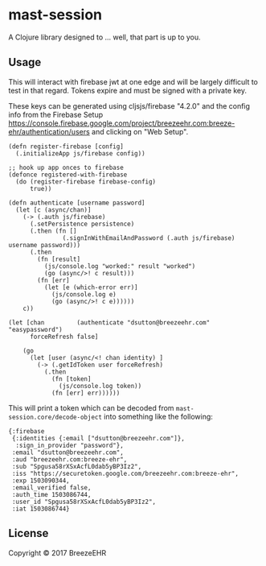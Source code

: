 # mast-session

A Clojure library designed to ... well, that part is up to you.

## Usage

This will interact with firebase jwt at one edge and will be largely difficult to test in that regard. Tokens expire and must be signed with a private key.

These keys can be generated using cljsjs/firebase "4.2.0" and the config info from the Firebase Setup https://console.firebase.google.com/project/breezeehr.com:breeze-ehr/authentication/users  and clicking on "Web Setup".


    (defn register-firebase [config]
      (.initializeApp js/firebase config))

    ;; hook up app onces to firebase
    (defonce registered-with-firebase
      (do (register-firebase firebase-config)
          true))

    (defn authenticate [username password]
      (let [c (async/chan)]
        (-> (.auth js/firebase)
          (.setPersistence persistence)
          (.then (fn []
                   (.signInWithEmailAndPassword (.auth js/firebase)  username password)))
          (.then
            (fn [result]
              (js/console.log "worked:" result "worked")
              (go (async/>! c result)))
            (fn [err]
              (let [e (which-error err)]
                (js/console.log e)
                (go (async/>! c e))))))
        c))

    (let [chan         (authenticate "dsutton@breezeehr.com" "easypassword")
          forceRefresh false]

        (go
          (let [user (async/<! chan identity) ]
            (-> (.getIdToken user forceRefresh)
              (.then
                (fn [token]
                  (js/console.log token))
                (fn [err] err))))))


This will print a token which can be decoded from `mast-session.core/decode-object` into something like the following:

    {:firebase
     {:identities {:email ["dsutton@breezeehr.com"]},
      :sign_in_provider "password"},
     :email "dsutton@breezeehr.com",
     :aud "breezeehr.com:breeze-ehr",
     :sub "Spgusa58rXSxAcfL0dab5yBP3Iz2",
     :iss "https://securetoken.google.com/breezeehr.com:breeze-ehr",
     :exp 1503090344,
     :email_verified false,
     :auth_time 1503086744,
     :user_id "Spgusa58rXSxAcfL0dab5yBP3Iz2",
     :iat 1503086744}


## License

Copyright © 2017 BreezeEHR
